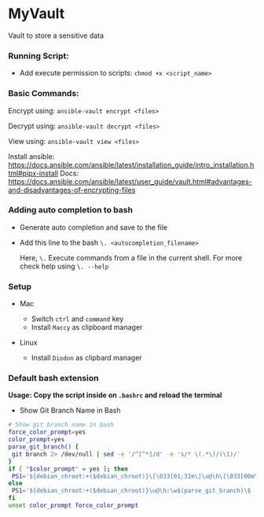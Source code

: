 # MyVault

Vault to store a sensitive data

### Running Script:

- Add execute permission to scripts: `chmod +x <script_name> `

### Basic Commands:

Encrypt using: `ansible-vault encrypt <files>`

Decrypt using: `ansible-vault decrypt <files>`

View using: `ansible-vault view <files>`

Install ansible: https://docs.ansible.com/ansible/latest/installation_guide/intro_installation.html#pipx-install Docs: https://docs.ansible.com/ansible/latest/user_guide/vault.html#advantages-and-disadvantages-of-encrypting-files

### Adding auto completion to bash

- Generate auto completion and save to the file
- Add this line to the bash `\. <autocompletion_filename>`

  Here, `\.` Execute commands from a file in the current shell. For more check help using `\. --help`

### Setup

- Mac

  - Switch `ctrl` and `command` key
  - Install `Maccy` as clipboard manager

- Linux

  - Install `Diodon` as clipbard manager

### Default bash extension

**Usage: Copy the script inside on `.bashrc` and reload the terminal**

- Show Git Branch Name in Bash

```bash
# Show git branch name in bash
force_color_prompt=yes
color_prompt=yes
parse_git_branch() {
 git branch 2> /dev/null | sed -e '/^[^*]/d' -e 's/* \(.*\)/(\1)/'
}
if [ "$color_prompt" = yes ]; then
 PS1='${debian_chroot:+($debian_chroot)}\[\033[01;32m\]\u@\h\[\033[00m\]:\[\033[01;34m\]\w\[\033[01;31m\]$(parse_git_branch)\[\033[00m\]\$ '
else
 PS1='${debian_chroot:+($debian_chroot)}\u@\h:\w$(parse_git_branch)\$ '
fi
unset color_prompt force_color_prompt
```
